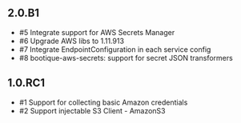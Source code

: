 ## 2.0.B1

* #5 Integrate support for AWS Secrets Manager
* #6 Upgrade AWS libs to 1.11.913
* #7 Integrate EndpointConfiguration in each service config
* #8 bootique-aws-secrets: support for secret JSON transformers

## 1.0.RC1

* #1 Support for collecting basic Amazon credentials
* #2 Support injectable S3 Client - AmazonS3
